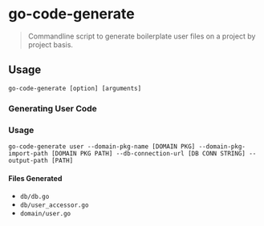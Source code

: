 # go-code-generate

> Commandline script to generate boilerplate user files on a project by project basis.
>
> 
## Usage
`go-code-generate [option] [arguments]`

### Generating User Code

### Usage

`go-code-generate user --domain-pkg-name [DOMAIN PKG] --domain-pkg-import-path [DOMAIN PKG PATH] --db-connection-url [DB CONN STRING] --output-path [PATH]`

#### Files Generated
* `db/db.go`
* `db/user_accessor.go`
* `domain/user.go`